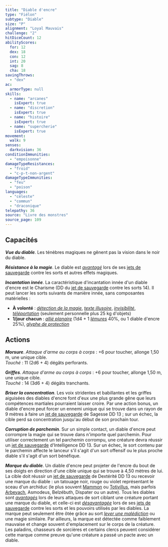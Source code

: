 ```yaml
---
title: "Diable d'encre"
type: "Fiélon"
subtype: "Diable"
size: "P"
alignment: "Loyal Mauvais"
challenge: "2"
hitDiceCount: 12
abilityScores:
  for: 12
  dex: 18
  con: 12
  int: 20
  sag: 8
  cha: 18
savingThrows:
  - "dex"
ac:
  armorType: null
skills:
  - name: "arcanes"
    isExpert: true
  - name: "discretion"
    isExpert: true
  - name: "histoire"
    isExpert: true
  - name: "supercherie"
    isExpert: true
movement:
  walk: 9
senses:
  darkvision: 36
conditionImmunities:
  - "empoisonne"
damageTypeResistances:
  - "froid"
  - "c-p-t-non-argent"
damageTypeImmunities:
  - "feu"
  - "poison"
languages:
  - "céleste"
  - "commun"
  - "draconique"
telepathy: 36
source: "Livre des monstres"
source_page: 109
---
```

## Capacités
_**Vue du diable**_. Les ténèbres magiques ne gênent pas la vision dans le noir du diable.

_**Résistance à la magie**_. Le diable est [_avantagé_](/utiliser-les-caracteristiques/#avantage-et-desavantage) lors de ses [jets de sauvegarde](/utiliser-les-caracteristiques/#jets-de-sauvegarde) contre les sorts et autres effets magiques.

_**Incantation innée**_. La caractéristique d'incantation innée d'un diable d'encre est le Charisme (DD du [jet de sauvegarde](/utiliser-les-caracteristiques/#jets-de-sauvegarde) contre les sorts 14). Il peut lancer les sorts suivants de manière innée, sans composantes matérielles :
* **À volonté** : [_détection de la magie_](/grimoire/detection-de-la-magie/), [_texte illusoire_](/grimoire/texte-illusoire/), [_invisibilité_](/grimoire/invisibilite/), [_téléportation_](/grimoire/teleportation/) (seulement personnelle plus 25 kg d'objets)
* **1/jour chacun** : [_allié planaire_](/grimoire/allie-planaire/) (1d4 + 1 [_lémures_](/bestiaire/lemure/) 40%, ou 1 diable d'encre 25%), [_glyphe de protection_](/grimoire/glyphe-de-protection/)

## Actions
_**Morsure**_. _Attaque d'arme au corps à corps_ : +6 pour toucher, allonge 1,50 m, une unique cible.  
_Touché_ : 11 (2d6 + 4) dégâts perforants.

_**Griffes**_. _Attaque d'arme au corps à corps_ : +6 pour toucher, allonge 1,50 m, une unique cible.  
_Touché_ : 14 (3d6 + 4) dégâts tranchants.

_**Briser la concentration**_. Les voix stridentes et babillantes et les griffes aiguisées des diables d'encre font d'eux une plus grande gêne que leurs compétences martiales pourraient laisser croire. Par une action bonus, un diable d'encre peut forcer un ennemi unique qui se trouve dans un rayon de 9 mètres à faire un [jet de sauvegarde](/utiliser-les-caracteristiques/#jets-de-sauvegarde) de Sagesse DD 13 ; sur un échec, la cible perd sa concentration jusqu'au début de son prochain tour.

_**Corruption de parchemin**_. Sur un simple contact, un diable d'encre peut corrompre la magie qui se trouve dans n'importe quel parchemin. Pour utiliser correctement un tel parchemin corrompu, une créature devra réussir un [jet de sauvegarde](/utiliser-les-caracteristiques/#jets-de-sauvegarde) d'Intelligence DD 13. Sur un échec, le sort contenu par le parchemin affecte le lanceur s'il s'agit d'un sort offensif ou le plus proche diable s'il s'agit d'un sort bénéfique.

_**Marque du diable**_. Un diable d'encre peut projeter de l'encre du bout de ses doigts en direction d'une cible unique qui se trouve à 4,50 mètres de lui. La cible doit réussir un [jet de sauvegarde](/utiliser-les-caracteristiques/#jets-de-sauvegarde) de Dextérité DD 13 ou recevoir une marque du diable : un tatouage noir, rouge ou violet représentant le sceau d'un archiduc (le plus souvent [Mammon](/bestiaire/mammon/) ou [Totivillus](/bestiaire/totivillus/), mais parfois [Arbeyach](/bestiaire/arbeyach/), Asmodeus, Belzébuth, Dispater ou un autre). Tous les diables sont [_avantagés_](/utiliser-les-caracteristiques/#avantage-et-desavantage) lors de leurs attaques de sort ciblant une créature portant une marque du diable, et celle-ci est [_désavantagée_](/utiliser-les-caracteristiques/#avantage-et-desavantage) lors de ses [jets de sauvegarde](/utiliser-les-caracteristiques/#jets-de-sauvegarde) contre les sorts et les pouvoirs utilisés par les diables. La marque peut seulement être ôtée grâce au sort [_lever une malédiction_](/grimoire/lever-une-malediction/) ou une magie similaire. Par ailleurs, la marque est détectée comme faiblement mauvaise et change souvent d'emplacement sur le corps de la créature. Les paladins, chasseurs de sorcières et certains clercs peuvent considérer cette marque comme preuve qu'une créature a passé un pacte avec un diable.
